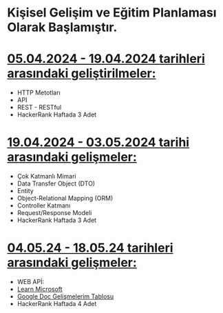 # Kişisel Gelişim ve Eğitim Planlaması Olarak Başlamıştır. 

# <a href="https://github.com/BurakErkemen/Mentor-Mentee/tree/main/05.04.24-19.04.24">05.04.2024 - 19.04.2024 tarihleri arasındaki geliştirilmeler:</a>
- HTTP Metotları
- API
- REST - RESTful 
- HackerRank Haftada 3 Adet

# <a href = "https://github.com/BurakErkemen/Mentor-Mentee/tree/main/19.04.24-04.05.24">19.04.2024 - 03.05.2024 tarihi arasındaki gelişmeler:</a>
- Çok Katmanlı Mimari
- Data Transfer Object (DTO)
- Entity
- Object-Relational Mapping (ORM)
- Controller Katmanı
- Request/Response Modeli
- HackerRank Haftada 3 Adet

# <a href = "https://github.com/BurakErkemen/Mentor-Mentee/tree/main/04.05.24-18.05.24">04.05.24 - 18.05.24 tarihleri arasındaki gelişmeler:</a>
- WEB APİ:
- <a href = "https://learn.microsoft.com/tr-tr/aspnet/core/tutorials/first-web-api?view=aspnetcore-8.0&tabs=visual-studio"> Learn Microsoft</a>
- <a href="https://docs.google.com/spreadsheets/d/1625A_uoi3M15HsWXFn-cGNO2L9zIEBmO3-Bso_gUj0o/edit?usp=sharing"> Google Doc Gelişmelerim Tablosu</a>
- HackerRank Haftada 4 Adet
